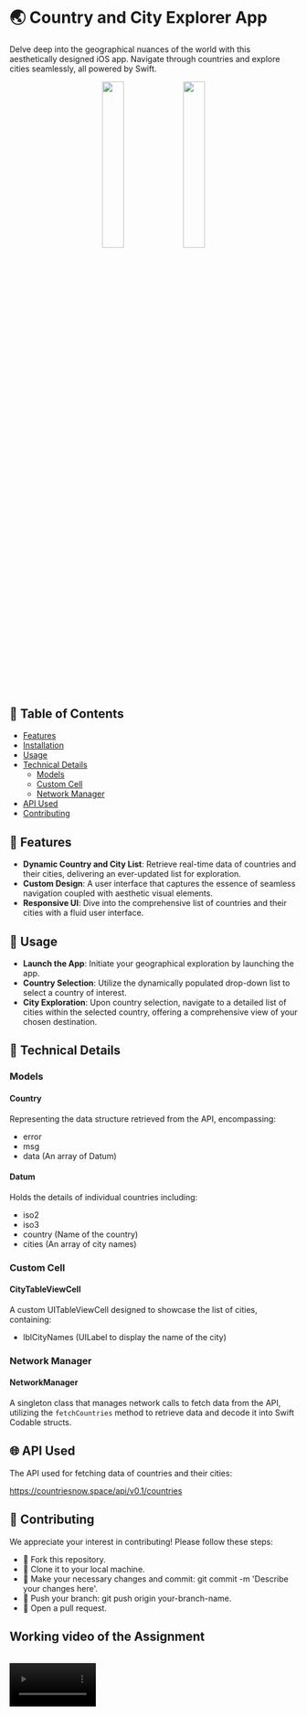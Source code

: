 # 🌏 Country and City Explorer App

Delve deep into the geographical nuances of the world with this aesthetically designed iOS app. Navigate through countries and explore cities seamlessly, all powered by Swift. 

<p align="center">
 <img src="https://github.com/Sumayya07/FinLockAssignment/assets/95580926/07198e03-dd13-491a-9dfa-2f470f88a33c" width="27.3%">
 <img src="https://github.com/Sumayya07/FinLockAssignment/assets/95580926/878922d1-a091-4918-a599-3f4e2043a054" width="27.3%">
</p>


## 🚀 Table of Contents

- [Features](#features)
- [Installation](#installation)
- [Usage](#usage)
- [Technical Details](#technical-details)
  - [Models](#models)
  - [Custom Cell](#custom-cell)
  - [Network Manager](#network-manager)
- [API Used](#api-used)
- [Contributing](#contributing)

## 🌟 Features

- **Dynamic Country and City List**: Retrieve real-time data of countries and their cities, delivering an ever-updated list for exploration.
- **Custom Design**: A user interface that captures the essence of seamless navigation coupled with aesthetic visual elements.
- **Responsive UI**: Dive into the comprehensive list of countries and their cities with a fluid user interface.
  
## 📖 Usage

- **Launch the App**: Initiate your geographical exploration by launching the app.
- **Country Selection**: Utilize the dynamically populated drop-down list to select a country of interest.
- **City Exploration**: Upon country selection, navigate to a detailed list of cities within the selected country, offering a comprehensive view of your chosen destination.

## 🔧 Technical Details

### Models

#### Country

Representing the data structure retrieved from the API, encompassing:
- error
- msg
- data (An array of Datum)

#### Datum

Holds the details of individual countries including:
- iso2
- iso3
- country (Name of the country)
- cities (An array of city names)

### Custom Cell

#### CityTableViewCell

A custom UITableViewCell designed to showcase the list of cities, containing:
- lblCityNames (UILabel to display the name of the city)

### Network Manager

#### NetworkManager

A singleton class that manages network calls to fetch data from the API, utilizing the `fetchCountries` method to retrieve data and decode it into Swift Codable structs.

## 🌐 API Used

The API used for fetching data of countries and their cities:

https://countriesnow.space/api/v0.1/countries

## 🤝 Contributing

We appreciate your interest in contributing! Please follow these steps:

- 🍴 Fork this repository.
- 👯 Clone it to your local machine.
- 🔧 Make your necessary changes and commit: git commit -m 'Describe your changes here'.
- 🚀 Push your branch: git push origin your-branch-name.
- 📝 Open a pull request.

## Working video of the Assignment

<br/>
<video src="https://github.com/Sumayya07/FinLockAssignment/assets/95580926/3901871b-82f2-422e-a17f-945e8bab8173" width="30%">


